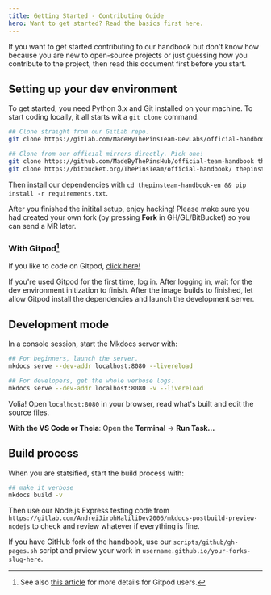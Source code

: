 ```yaml
---
title: Getting Started - Contributing Guide
hero: Want to get started? Read the basics first here.
---
```

If you want to get started contributing to our handbook but don't know how because you are new to open-source projects or
just guessing how you contribute to the project, then read this document first before you start.

## Setting up your dev environment
To get started, you need Python 3.x and Git installed on your machine. To start coding locally, it all
starts wit a `git clone` command.

```bash
## Clone straight from our GitLab repo.
git clone https://gitlab.com/MadeByThePinsTeam-DevLabs/official-handbook thepinsteam-handbook-en

## Clone from our official mirrors directly. Pick one!
git clone https://github.com/MadeByThePinsHub/official-team-handbook thepinsteam-handbook-en
git clone https://bitbucket.org/ThePinsTeam/official-handbook/ thepinsteam-handbook-en
```

Then install our dependencies with `cd thepinsteam-handbook-en && pip install -r requirements.txt`.

After you finished the initital setup, enjoy hacking! Please make sure you had created your own fork (by pressing **Fork** in GH/GL/BitBucket) so you
can send a MR later.

### With Gitpod[^1]
If you like to code on Gitpod, [click here!](https://gitpod.io/#https://gitlab.com/MadeByThePinsTeam-DevLabs/official-handbook)

If you're used Gitpod for the first time, log in. After logging in, wait for the dev environment initization to finish.
After the image builds to finished, let allow Gitpod install the dependencies and launch the development server.

## Development mode
In a console session, start the Mkdocs server with:
```bash
## For beginners, launch the server.
mkdocs serve --dev-addr localhost:8080 --livereload

## For developers, get the whole verbose logs.
mkdocs serve --dev-addr localhost:8080 -v --livereload
```

Volia! Open `localhost:8080` in your browser, read what's built and edit the source files.

**With the VS Code or Theia**: Open the **Terminal** -> **Run Task...**
## Build process
When you are statsified, start the build process with:
```bash
## make it verbose
mkdocs build -v
```

Then use our Node.js Express testing code from `https://gitlab.com/AndreiJirohHaliliDev2006/mkdocs-postbuild-preview-nodejs` to check and review whatever if
everything is fine.

If you have GitHub fork of the handbook, use our `scripts/github/gh-pages.sh` script and prview your work in `username.github.io/your-forks-slug-here`.

[^1]: See also [this article](using-gitpod) for more details for Gitpod users.